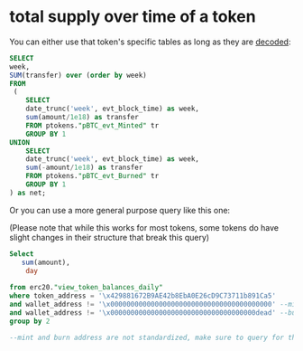 # total supply over time of a token



You can either use that token's specific tables as long as they are [decoded](../../data-tables/data-tables/decoded-data.md):

```sql
SELECT
week,
SUM(transfer) over (order by week)
FROM 
 (
    SELECT
    date_trunc('week', evt_block_time) as week,
    sum(amount/1e18) as transfer
    FROM ptokens."pBTC_evt_Minted" tr
    GROUP BY 1
UNION
    SELECT
    date_trunc('week', evt_block_time) as week,
    sum(-amount/1e18) as transfer
    FROM ptokens."pBTC_evt_Burned" tr
    GROUP BY 1
) as net;
```

Or you can use a more general purpose query like this one:

\(Please note that while this works for most tokens, some tokens do have slight changes in their structure that break this query\)

```sql
Select 
   sum(amount),
    day
   
from erc20."view_token_balances_daily"
where token_address = '\x429881672B9AE42b8EbA0E26cD9C73711b891Ca5'
and wallet_address != '\x0000000000000000000000000000000000000000' --mint address
and wallet_address != '\x000000000000000000000000000000000000dead' --burn address
group by 2

--mint and burn address are not standardized, make sure to query for the right ones
```



